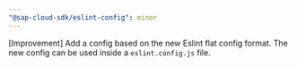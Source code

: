 ```yaml
---
"@sap-cloud-sdk/eslint-config": minor
---
```


[Improvement] Add a config based on the new Eslint flat config format. The new config can be used inside a `eslint.config.js` file.
